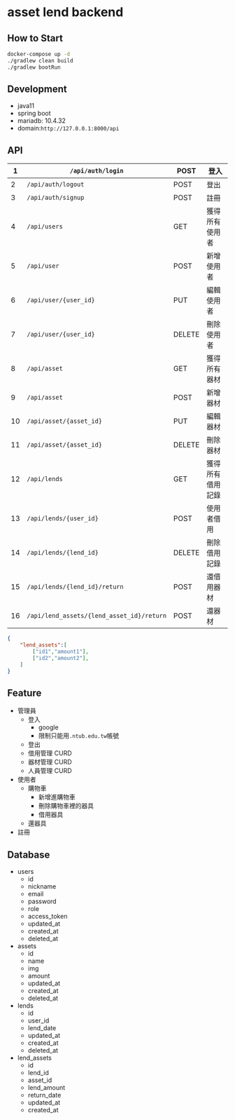# asset lend backend

## How to Start

```bash
docker-compose up -d
./gradlew clean build
./gradlew bootRun
```

## Development

- java11
- spring boot
- mariadb: 10.4.32
- domain:`http://127.0.0.1:8000/api`

## API

| 1 | `/api/auth/login` | POST | 登入 |
| --- | --- | --- | --- |
| 2 | `/api/auth/logout` | POST | 登出 |
| 3 | `/api/auth/signup` | POST | 註冊 |
| 4 | `/api/users` | GET | 獲得所有使用者 |
| 5 | `/api/user` | POST | 新增使用者 |
| 6 | `/api/user/{user_id}` | PUT | 編輯使用者 |
| 7 | `/api/user/{user_id}` | DELETE | 刪除使用者 |
| 8 | `/api/asset` | GET | 獲得所有器材 |
| 9 | `/api/asset` | POST | 新增器材 |
| 10 | `/api/asset/{asset_id}` | PUT | 編輯器材 |
| 11 | `/api/asset/{asset_id}` | DELETE | 刪除器材 |
| 12 | `/api/lends` | GET | 獲得所有借用記錄 |
| 13 | `/api/lends/{user_id}`  | POST | 使用者借用 |
| 14 | `/api/lends/{lend_id}` | DELETE | 刪除借用記錄 |
| 15 | `/api/lends/{lend_id}/return` | POST | 還借用器材 |
| 16 | `/api/lend_assets/{lend_asset_id}/return`  | POST | 還器材 |

```json
{
    "lend_assets":[
        ["id1","amount1"],
        ["id2","amount2"],
    ]
}
```

## Feature

- 管理員
    - 登入
        - google
        - 限制只能用`.ntub.edu.tw`帳號
    - 登出
    - 借用管理 CURD
    - 器材管理 CURD
    - 人員管理 CURD
- 使用者
    - 購物車
        - 新增進購物車
        - 刪除購物車裡的器具
        - 借用器具
    - 還器具
- 註冊

## Database

- users
    - id
    - nickname
    - email
    - password
    - role
    - access_token
    - updated_at
    - created_at
    - deleted_at
- assets
    - id
    - name
    - img
    - amount
    - updated_at
    - created_at
    - deleted_at
- lends
    - id
    - user_id
    - lend_date
    - updated_at
    - created_at
    - deleted_at
- lend_assets
    - id
    - lend_id
    - asset_id
    - lend_amount
    - return_date
    - updated_at
    - created_at